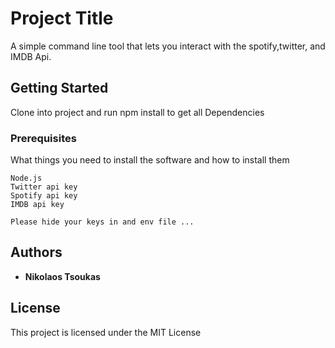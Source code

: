 # Project Title

A simple command line tool that lets you interact with the spotify,twitter, and IMDB Api.

## Getting Started

Clone into project and run npm install to get all Dependencies

### Prerequisites

What things you need to install the software and how to install them

```
Node.js
Twitter api key
Spotify api key
IMDB api key

Please hide your keys in and env file ...
```

## Authors

* **Nikolaos Tsoukas**


## License

This project is licensed under the MIT License
